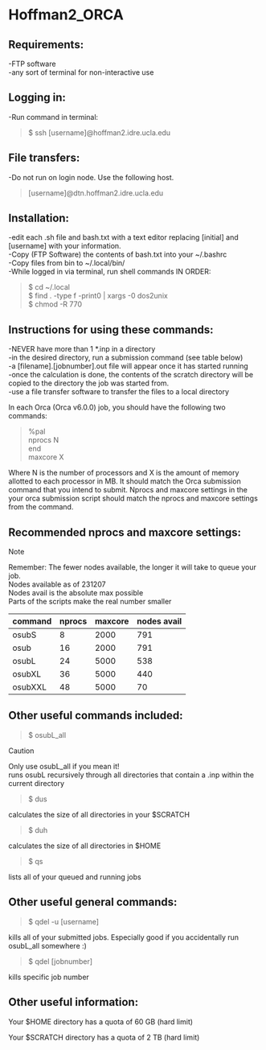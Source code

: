 # Hoffman2_ORCA

## Requirements:<br/>
-FTP software<br/>
-any sort of terminal for non-interactive use<br/>

## Logging in:<br/>
-Run command in terminal:<br/>
>	$ ssh [username]@hoffman2.idre.ucla.edu<br/>

## File transfers:
-Do not run on login node. Use the following host.
> [username]@dtn.hoffman2.idre.ucla.edu

## Installation:<br/>
-edit each .sh file and bash.txt with a text editor replacing [initial] and [username] with your information.<br/>
-Copy (FTP Software) the contents of bash.txt into your ~/.bashrc<br/>
-Copy files from bin to ~/.local/bin/<br/>
-While logged in via terminal, run shell commands IN ORDER:<br/>
>	$ cd ~/.local<br/>
>	$ find . -type f -print0 | xargs -0 dos2unix<br/>
>	$ chmod -R 770<br/>

## Instructions for using these commands:<br/>
-NEVER have more than 1 *.inp in a directory<br/>
-in the desired directory, run a submission command (see table below)<br/>
-a [filename].[jobnumber].out file will appear once it has started running<br/>
-once the calculation is done, the contents of the scratch directory will be copied to the directory the job was started from. <br/>
-use a file transfer software to transfer the files to a local directory<br/>

In each Orca (Orca v6.0.0) job, you should have the following two commands:<br/>
>	%pal<br/>
>	 nprocs N<br/>
>	end<br/>
>	maxcore X<br/>

Where N is the number of processors and X is the amount of memory allotted to each processor in MB. It should match the Orca submission command that you intend to submit. Nprocs and maxcore settings in the your orca submission script should match the nprocs and maxcore settings from the command. 

## Recommended nprocs and maxcore settings:
> [!NOTE]
> Remember: The fewer nodes available, the longer it will take to queue your job. <br/>
> Nodes available as of 231207<br/>
> Nodes avail is the absolute max possible<br/>
> Parts of the scripts make the real number smaller<br/>


| 	command 	| 	nprocs | 	maxcore 	| 	nodes avail 	|
| --------------------- | -------------| ----------------------| ---------------|
| 	osubS   	|   	8    |  	2000   	|    	791      	|
| 	osub    	|   	16   |  	2000   	|    	791      	|
| 	osubL   	|   	24   |  	5000   	|    	538      	|
| 	osubXL  	|   	36   |  	5000   	|    	440      	|
| 	osubXXL 	|   	48   |  	5000   	|    	70       	|


## Other useful commands included:
>	$ osubL_all

> [!CAUTION]
> Only use osubL_all if you mean it! <br/>
> runs osubL recursively through all directories that contain a .inp within the current directory

>	$ dus

calculates the size of all directories in your $SCRATCH

>	$ duh    

calculates the size of all directories in $HOME

>	$ qs

lists all of your queued and running jobs

## Other useful general commands:

> 	$ qdel -u [username]

kills all of your submitted jobs. Especially good if you accidentally run osubL_all somewhere :)

>	$ qdel [jobnumber]

kills specific job number


## Other useful information:

Your $HOME directory has a quota of 60 GB (hard limit)

Your $SCRATCH directory has a quota of 2 TB (hard limit)

